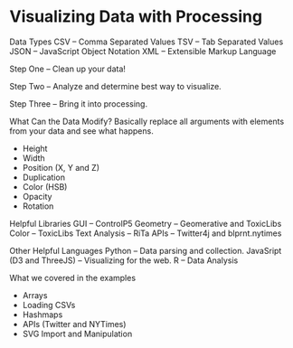 Visualizing Data with Processing
===============

Data Types
CSV – Comma Separated Values
TSV – Tab Separated Values
JSON – JavaScript Object Notation
XML – Extensible Markup Language

Step One – Clean up your data!

Step Two – Analyze and determine best way to visualize.

Step Three – Bring it into processing.

What Can the Data Modify?
Basically replace all arguments with elements from your data and see what happens.
- Height
- Width
- Position (X, Y and Z)
- Duplication
- Color (HSB)
- Opacity
- Rotation

Helpful Libraries
GUI – ControlP5
Geometry – Geomerative and ToxicLibs
Color – ToxicLibs
Text Analysis – RiTa
APIs – Twitter4j and blprnt.nytimes

Other Helpful Languages
Python – Data parsing and collection.
JavaSript (D3 and ThreeJS) – Visualizing for the web.
R – Data Analysis

What we covered in the examples
- Arrays
- Loading CSVs
- Hashmaps
- APIs (Twitter and NYTimes)
- SVG Import and Manipulation
